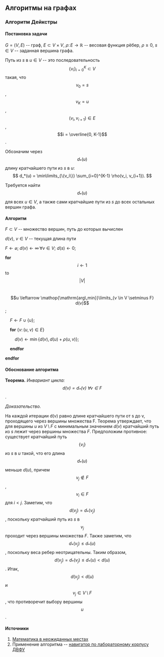 ## Алгоритмы на графах

### Алгоритм Дейкстры

#### Постановка задачи

$G = (V, E)$ -- граф, $E \subset V \times V$, $\rho \colon E \to \mathbb R$ -- весовая функция рёбер,
$\rho \geq 0$, $s \in V$ -- заданная вершина графа.

Путь из $s$ в $u \in V$ -- это последовательность $$\{v_i\}_{i=0}^K \subset V$$
такая, что $$v_0 = s$$, $$v_K = u$$, $$(v_i, v_{i+1}) \in E$$, $$i = \overline{0, K-1}$$.

Обозначим через $$d_*(u)$$ длину кратчайшего пути из $s$ в $u$:
$$
d_*(u) = \min\limits_{\{v_i\}} \sum_{i=0}^{K-1} \rho(v_i, v_{i+1}).
$$

Требуется найти $$d_*(u)$$ для всех $u \in V$, а также сами кратчайшие пути из $s$
до всех остальных вершин графа.

#### Алгоритм

$F \subset V$ -- множество вершин, путь до которых вычислен

$d(v)$, $v \in V$ -- текущая длина пути

$F \leftarrow \varnothing$; $d(v) \leftarrow \infty \, \forall v \in V$; $d(s) \leftarrow 0$;

**for** $$i \leftarrow 1$$ to
$$|V|$$

&nbsp;&nbsp;&nbsp; $$u \leftarrow \mathop{\mathrm{arg\,min}}\limits_{v \in V \setminus F} d(v)$$;

&nbsp;&nbsp;&nbsp; $F \leftarrow F \cup \{u\}$;

&nbsp;&nbsp;&nbsp; **for** $\{v \colon (u, v) \in E\}$

&nbsp;&nbsp;&nbsp; &nbsp;&nbsp;&nbsp; $d(v) \leftarrow \min \{d(v), d(u) + \rho(u, v)\}$;

&nbsp;&nbsp;&nbsp; **endfor**

**endfor**


#### Обоснование алгоритма

**Теорема.** *Инвариант цикла: $$d(v) = d_*(v) \; \forall v \in F$$*.

*Доказательство.*

На каждой итерации d(v) равно длине кратчайшего пути от s до v, проходящего через вершины множества F.
Теорема утверждает, что для вершины $u$ из $V\setminus F$ с минимальным значением $d(v)$
кратчайший путь из $s$ лежит через вершины множества $F$.
Предположим противное: существует кратчайший путь $$\{v_i\}$$ из $s$ в $u$
такой, что его длина $$d_*(u)$$ меньше $d(u)$, причем $$v_j \notin F$$, $$v_i \in F$$ для $i < j$.
Заметим, что $$d(v_j) = d_*(v_j)$$, поскольку кратчайший путь из $s$ в $$v_j$$
проходит через вершины множества $F$. Также заметим, что $$d_*(v_j) \leq d_*(u)$$,
поскольку веса ребер неотрицательны.
Таким образом, $$d(v_j) = d_*(v_j) \leq d_*(u) < d(u)$$.
Итак, $$d(v_j) < d(u)$$ и $$v_j \in V\setminus F$$, что противоречит выбору вершины $$u$$.

#### Источники

1. [Математика в неожиданных местах](https://youtu.be/ZN1V5hpUu0o)
2. Применение алгоритма -- [навигатор по лабораторному корпусу ДВФУ](http://vlprog.besaba.com/lab/)
